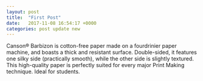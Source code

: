 ```yaml
---
layout: post
title:  "First Post"
date:   2017-11-08 16:54:17 +0000
categories: post update new
---
```


Canson® Barbizon is cotton-free paper made on a fourdrinier paper machine, and boasts a thick and resistant surface.
Double-sided, it features one silky side (practically smooth), while the other side is slightly textured.
This high-quality paper is perfectly suited for every major Print Making technique.
Ideal for students.
